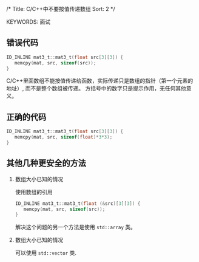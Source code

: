 /*
 Title: C/C++中不要按值传递数组
 Sort: 2
 */
 
KEYWORDS: 面试

## 错误代码   

```C
ID_INLINE mat3_t::mat3_t(float src[3][3]) {
   memcpy(mat, src, sizeof(src));
}
```

C/C++里面数组不能按值传递给函数，实际传递只是数组的指针（第一个元素的地址）,
而不是整个数组被传递。 方括号中的数字只是提示作用，无任何其他意义。

## 正确的代码   

```C
ID_INLINE mat3_t::mat3_t(float src[3][3]) {
   memcpy(mat, src, sizeof(float)*3*3);
}
```

## 其他几种更安全的方法   

1. 数组大小已知的情况   

   使用数组的引用  

   ```C
   ID_INLINE mat3_t::mat3_t(float (&src)[3][3]) {
      memcpy(mat, src, sizeof(src));
   }
   ```

   解决这个问题的另一个方法是使用 `std::array` 类。 

2. 数组大小已知的情况   

   可以使用 `std::vector` 类.
